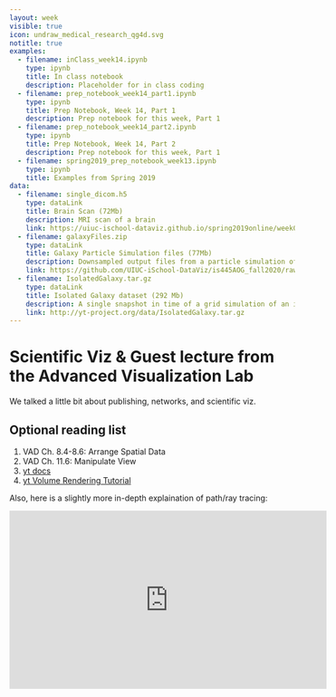 ```yaml
---
layout: week
visible: true
icon: undraw_medical_research_qg4d.svg
notitle: true
examples:
  - filename: inClass_week14.ipynb
    type: ipynb
    title: In class notebook
    description: Placeholder for in class coding
  - filename: prep_notebook_week14_part1.ipynb
    type: ipynb
    title: Prep Notebook, Week 14, Part 1
    description: Prep notebook for this week, Part 1
  - filename: prep_notebook_week14_part2.ipynb
    type: ipynb
    title: Prep Notebook, Week 14, Part 2
    description: Prep notebook for this week, Part 1
  - filename: spring2019_prep_notebook_week13.ipynb
    type: ipynb
    title: Examples from Spring 2019
data:
  - filename: single_dicom.h5
    type: dataLink
    title: Brain Scan (72Mb)
    description: MRI scan of a brain
    link: https://uiuc-ischool-dataviz.github.io/spring2019online/week05/data/single_dicom.h5
  - filename: galaxyFiles.zip
    type: dataLink
    title: Galaxy Particle Simulation files (77Mb)
    description: Downsampled output files from a particle simulation of a galaxy merger
    link: https://github.com/UIUC-iSchool-DataViz/is445AOG_fall2020/raw/master/week13/galaxyFiles.zip
  - filename: IsolatedGalaxy.tar.gz
    type: dataLink
    title: Isolated Galaxy dataset (292 Mb)
    description: A single snapshot in time of a grid simulation of an isolated galaxy 
    link: http://yt-project.org/data/IsolatedGalaxy.tar.gz
---
```


# Scientific Viz & Guest lecture from the Advanced Visualization Lab 

We talked a little bit about publishing, networks, and scientific viz.

<!--
# Resources

## Data and Python Libs

 1. Download and unzip [this set of files here (galaxyFiles.zip, 77M)](galaxyFiles.zip)
 2. Make note of where this unzips -- this is where `solverlibs.py` gets unpacked.

 3. We'll also be using the <a href="http://yt-project.org/data/IsolatedGalaxy.tar.gz" download>Isolated Galaxy dataset (292 Mb)</a> dataset for sci viz today
 4. We'll also also be using <a href="https://uiuc-ischool-dataviz.github.io/spring2019online/week05/data/single_dicom.h5" download>this brain scan data (72Mb)</a>
-->


 

## Optional reading list

 1. VAD Ch. 8.4-8.6: Arrange Spatial Data 
 2. VAD Ch. 11.6: Manipulate View 
 3. <a href="https://yt-project.org/">yt docs</a>  
 4. <a href="https://yt-project.org/doc/visualizing/volume_rendering.html">yt Volume Rendering Tutorial</a>
 
Also, here is a slightly more in-depth explaination of path/ray tracing:

<iframe width="560" height="315" src="https://www.youtube.com/embed/frLwRLS_ZR0" frameborder="0" allow="accelerometer; autoplay; clipboard-write; encrypted-media; gyroscope; picture-in-picture" allowfullscreen></iframe>
